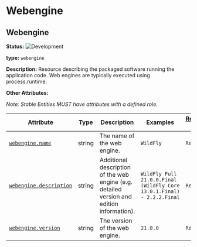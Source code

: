 <!-- NOTE: THIS FILE IS AUTOGENERATED. DO NOT EDIT BY HAND. -->
<!-- see templates/registry/markdown/entity_namespace.md.j2 -->
<!-- markdownlint-capture -->
<!-- markdownlint-disable -->

# Webengine

## Webengine

**Status:** ![Development](https://img.shields.io/badge/-development-blue)

**type:** `webengine`

**Description:** Resource describing the packaged software running the application code. Web engines are typically executed using process.runtime.

**Other Attributes:**

_Note: Stable Entities MUST have attributes with a defined role._

| Attribute  | Type | Description  | Examples  | [Requirement Level](https://opentelemetry.io/docs/specs/semconv/general/attribute-requirement-level/) | Stability |
|---|---|---|---|---|---|
| [`webengine.name`](/docs/registry/attribute/webengine.md) | string | The name of the web engine. | `WildFly` | `Required` | ![Development](https://img.shields.io/badge/-development-blue) |
| [`webengine.description`](/docs/registry/attribute/webengine.md) | string | Additional description of the web engine (e.g. detailed version and edition information). | `WildFly Full 21.0.0.Final (WildFly Core 13.0.1.Final) - 2.2.2.Final` | `Recommended` | ![Development](https://img.shields.io/badge/-development-blue) |
| [`webengine.version`](/docs/registry/attribute/webengine.md) | string | The version of the web engine. | `21.0.0` | `Recommended` | ![Development](https://img.shields.io/badge/-development-blue) |


<!-- markdownlint-restore -->